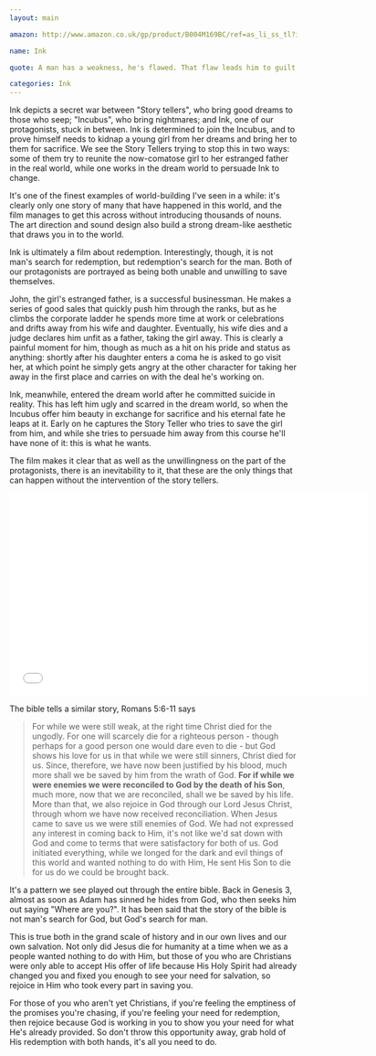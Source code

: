 ```yaml
---
layout: main

amazon: http://www.amazon.co.uk/gp/product/B004M169BC/ref=as_li_ss_tl?ie=UTF8&camp=1634&creative=19450&creativeASIN=B004M169BC&linkCode=as2&tag=theothevawil-21

name: Ink

quote: A man has a weakness, he's flawed. That flaw leads him to guilt. The guilt leads him to shame. The shame he compensates with pride and vanity. And when pride fails, despair takes over and they all lead to his destruction. It will become his fate... Something's gotta stop the flow.

categories: Ink
---
```

Ink depicts a secret war between "Story tellers", who bring good dreams to those who seep; "Incubus", who bring nightmares; and Ink, one of our protagonists, stuck in between. Ink is determined to join the Incubus, and to prove himself needs to kidnap a young girl from her dreams and bring her to them for sacrifice. We see the Story Tellers trying to stop this in two ways: some of them try to reunite the now-comatose girl to her estranged father in the real world, while one works in the dream world to persuade Ink to change.

It's one of the finest examples of world-building I've seen in a while: it's clearly only one story of many that have happened in this world, and the film manages to get this across without introducing thousands of nouns. The art direction and sound design also build a strong dream-like aesthetic that draws you in to the world.

Ink is ultimately a film about redemption. Interestingly, though, it is not man's search for redemption, but redemption's search for the man. Both of our protagonists are portrayed as being both unable and unwilling to save themselves.

John, the girl's estranged father, is a successful businessman. He makes a series of good sales that quickly push him through the ranks, but as he climbs the corporate ladder he spends more time at work or celebrations and drifts away from his wife and daughter. Eventually, his wife dies and a judge declares him unfit as a father, taking the girl away. This is clearly a painful moment for him, though as much as a hit on his pride and status as anything: shortly after his daughter enters a coma he is asked to go visit her, at which point he simply gets angry at the other character for taking her away in the first place and carries on with the deal he's working on.

Ink, meanwhile, entered the dream world after he committed suicide in reality. This has left him ugly and scarred in the dream world, so when the Incubus offer him beauty in exchange for sacrifice and his eternal fate he leaps at it. Early on he captures the Story Teller who tries to save the girl from him, and while she tries to persuade him away from this course he'll have none of it: this is what he wants.

The film makes it clear that as well as the unwillingness on the part of the protagonists, there is an inevitability to it, that these are the only things that can happen without the intervention of the story tellers.

<iframe width="630" height="355" src="//www.youtube.com/embed/HRq4pqtXTbE" frameborder="0" allowfullscreen="true"> </iframe>

The bible tells a similar story, Romans 5:6-11 says

>For while we were still weak, at the right time Christ died for the ungodly. For one will scarcely die for a righteous person - though perhaps for a good person one would dare even to die - but God shows his love for us in that while we were still sinners, Christ died for us. Since, therefore, we have now been justified by his blood, much more shall we be saved by him from the wrath of God. **For if while we were enemies we were reconciled to God by the death of his Son**, much more, now that we are reconciled, shall we be saved by his life. More than that, we also rejoice in God through our Lord Jesus Christ, through whom we have now received reconciliation.
When Jesus came to save us we were still enemies of God. We had not expressed any interest in coming back to Him, it's not like we'd sat down with God and come to terms that were satisfactory for both of us. God initiated everything, while we longed for the dark and evil things of this world and wanted nothing to do with Him, He sent His Son to die for us do we could be brought back.

It's a pattern we see played out through the entire bible. Back in Genesis 3, almost as soon as Adam has sinned he hides from God, who then seeks him out saying "Where are you?". It has been said that the story of the bible is not man's search for God, but God's search for man.

This is true both in the grand scale of history and in our own lives and our own salvation. Not only did Jesus die for humanity at a time when we as a people wanted nothing to do with Him, but those of you who are Christians were only able to accept His offer of life because His Holy Spirit had already changed you and fixed you enough to see your need for salvation, so rejoice in Him who took every part in saving you.

For those of you who aren't yet Christians, if you're feeling the emptiness of the promises you're chasing, if you're feeling your need for redemption, then rejoice because God is working in you to show you your need for what He's already provided. So don't throw this opportunity away, grab hold of His redemption with both hands, it's all you need to do.
